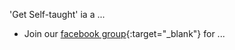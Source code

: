 'Get Self-taught' ia a ... 
- Join our [facebook group](https://www.facebook.com/groups/getselftaught){:target="_blank"} for ...
